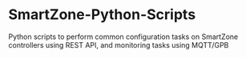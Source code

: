 # SmartZone-Python-Scripts
Python scripts to perform common configuration tasks on SmartZone controllers using REST API, and monitoring tasks using MQTT/GPB
